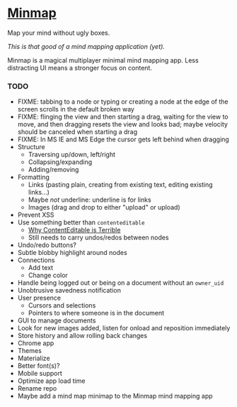 
# [Minmap][app]

Map your mind without ugly boxes.

*This is that good of a mind mapping application (yet).*

Minmap is a magical multiplayer minimal mind mapping app.
Less distracting UI means a stronger focus on content.

### TODO

* FIXME: tabbing to a node or typing or creating a node at the edge of the screen scrolls in the default broken way
* FIXME: flinging the view and then starting a drag, waiting for the view to move, and then dragging resets the view and looks bad; maybe velocity should be canceled when starting a drag
* FIXME: In MS IE and MS Edge the cursor gets left behind when dragging
* Structure
	* Traversing up/down, left/right
	* Collapsing/expanding
	* Adding/removing
* Formatting
	* Links (pasting plain, creating from existing text, editing existing links...)
	* Maybe *not* underline: underline is for links
	* Images (drag and drop to either "upload" or upload)
* Prevent XSS
* Use something better than `contenteditable`
	* [Why ContentEditable is Terrible][]
	* Still needs to carry undos/redos between nodes
* Undo/redo buttons?
* Subtle blobby highlight around nodes
* Connections
	* Add text
	* Change color
* Handle being logged out or being on a document without an `owner_uid`
* Unobtrusive savedness notification
* User presence
	* Cursors and selections
	* Pointers to where someone is in the document
* GUI to manage documents
* Look for new images added, listen for onload and reposition immediately
* Store history and allow rolling back changes
* Chrome app
* Themes
* Materialize
* Better font(s)?
* Mobile support
* Optimize app load time
* Rename repo
* Maybe add a mind map minimap to the Minmap mind mapping app

[app]: http://1j01.github.io/mind-map/
[Why ContentEditable is Terrible]: https://medium.com/medium-eng/why-contenteditable-is-terrible-122d8a40e480
